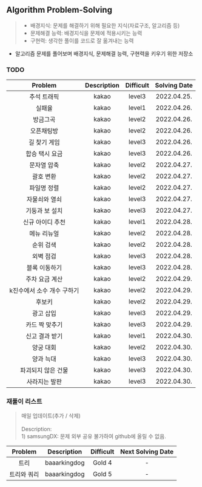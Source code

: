 ## Algorithm Problem-Solving
>- 배경지식: 문제를 해결하기 위해 필요한 지식(자료구조, 알고리즘 등)
>- 문제해결 능력: 배경지식을 문제에 적용시키는 능력
>- 구현력: 생각한 풀이를 코드로 잘 옮겨내는 능력

- 알고리즘 문제를 풀어보며 배경지식, 문제해결 능력, 구현력을 키우기 위한 저장소

### TODO
| Problem | Description | Difficult | Solving Date |
|:---------:|:---------:|:-----------:|:-----------:|
| 추석 트래픽 | kakao | level3 | 2022.04.25. |
| 실패율 | kakao | level1 | 2022.04.26. |
| 방금그곡 | kakao | level2 | 2022.04.26. |
| 오픈채팅방 | kakao | level2 | 2022.04.26. |
| 길 찾기 게임 | kakao | level3 | 2022.04.26. |
| 합승 택시 요금 | kakao | level3 | 2022.04.26. |
| 문자열 압축 | kakao | level2 | 2022.04.27. |
| 괄호 변환 | kakao | level2 | 2022.04.27. |
| 파일명 정렬 | kakao | level2 | 2022.04.27. |
| 자물쇠와 열쇠 | kakao | level3 | 2022.04.27. |
| 기둥과 보 설치 | kakao | level3 | 2022.04.27. |
| 신규 아이디 추천 | kakao | level1 | 2022.04.28. |
| 메뉴 리뉴얼 | kakao | level2 | 2022.04.28. |
| 순위 검색 | kakao | level2 | 2022.04.28. |
| 외벽 점검 | kakao | level3 | 2022.04.28. |
| 블록 이동하기 | kakao | level3 | 2022.04.28. |
| 주차 요금 계산 | kakao | level2 | 2022.04.29. |
| k진수에서 소수 개수 구하기 | kakao | level2 | 2022.04.29. |
| 후보키 | kakao | level2 | 2022.04.29. |
| 광고 삽입 | kakao | level3 | 2022.04.29. |
| 카드 짝 맞추기 | kakao | level3 | 2022.04.29. |
| 신고 결과 받기 | kakao | level1 | 2022.04.30. |
| 양궁 대회 | kakao | level2 | 2022.04.30. |
| 양과 늑대 | kakao | level3 | 2022.04.30. |
| 파괴되지 않은 건물 | kakao | level3 | 2022.04.30. |
| 사라지는 발판 | kakao | level3 | 2022.04.30. |


### 재풀이 리스트
>매일 업데이트(추가 / 삭제)
><br>
><br>Description: 
> <br>1) samsungDX: 문제 외부 공유 불가하여 github에 올릴 수 없음.

| Problem | Description | Difficult | Next Solving Date |
|:---------:|:---------:|:-----------:|:-----------:|
| 트리 | baaarkingdog | Gold 4 | - |
| 트리와 쿼리 | baaarkingdog | Gold 5 | - |

